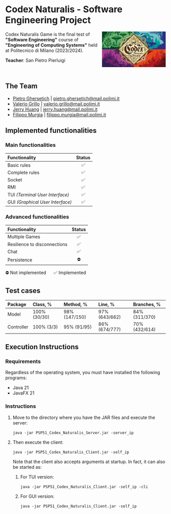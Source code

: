# Codex Naturalis - Software Engineering Project

<img src="src/main/resources/it/polimi/ingsw/images/background/CodexNaturalisBackground.jpg" width="200" align="right" />

Codex Naturalis Game is the final test of **"Software Engineering"** course of **"Engineering of Computing Systems"** held at Politecnico di Milano (2023/2024).

**Teacher**: San Pietro Pierluigi

<br>

## The Team
* [Pietro Ghersetich](https://github.com/PietroGhersetich) | pietro.ghersetich@mail.polimi.it
* [Valerio Grillo](https://github.com/Valegrl) | valerio.grillo@mail.polimi.it
* [Jerry Huang](https://github.com/polimiJHuang) | jerry.huang@mail.polimi.it
* [Filippo Murgia](https://github.com/filippomurgia) | filippo.murgia@mail.polimi.it

## Implemented functionalities

### Main functionalities
| Functionality                    | Status |
|:---------------------------------|:------:|
| Basic rules                      |   ✅    |
| Complete rules                   |   ✅    |
| Socket                           |   ✅    |
| RMI                              |   ✅    |
| TUI _(Terminal User Interface)_  |   ✅    |
| GUI _(Graphical User Interface)_ |   ✅    |

### Advanced functionalities
| Functionality                | Status |
|:-----------------------------|:------:|
| Multiple Games               |   ✅    |
| Resilience to disconnections |   ✅    |
| Chat                         |   ✅    |
| Persistence                  |   ⛔    |


⛔ Not implemented &nbsp;&nbsp;&nbsp;&nbsp; ✅ Implemented

## Test cases
| Package    | Class, %     | Method, %     | Line, %       | Branches, %   |
|:-----------|:-------------|:--------------|:--------------|:--------------|
| Model      | 100% (30/30) | 98% (147/150) | 97% (643/662) | 84% (311/370) |
| Controller | 100% (3/3)   | 95% (91/95)   | 86% (674/777) | 70% (432/614) |

## Execution Instructions

### Requirements

Regardless of the operating system, you must have installed the following programs:
- Java 21
- JavaFX 21

### Instructions
1. Move to the directory where you have the JAR files and execute the server:
    ```shell
    java -jar PSP51_Codex_Naturalis_Server.jar -server_ip
    ```
2. Then execute the client:
    ```shell
    java -jar PSP51_Codex_Naturalis_Client.jar -self_ip
    ```

   Note that the client also accepts arguments at startup. In fact, it can also be started as:
    1. For TUI version:

        ```shell
        java -jar PSP51_Codex_Naturalis_Client.jar -self_ip -cli 
        ```
    2. For GUI version:

        ```shell
        java -jar PSP51_Codex_Naturalis_Client.jar -self_ip
        ```
